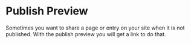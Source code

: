 Publish Preview
===============

Sometimes you want to share a page or entry on your site when it is not published. With the publish preview you will get a link to do that.

